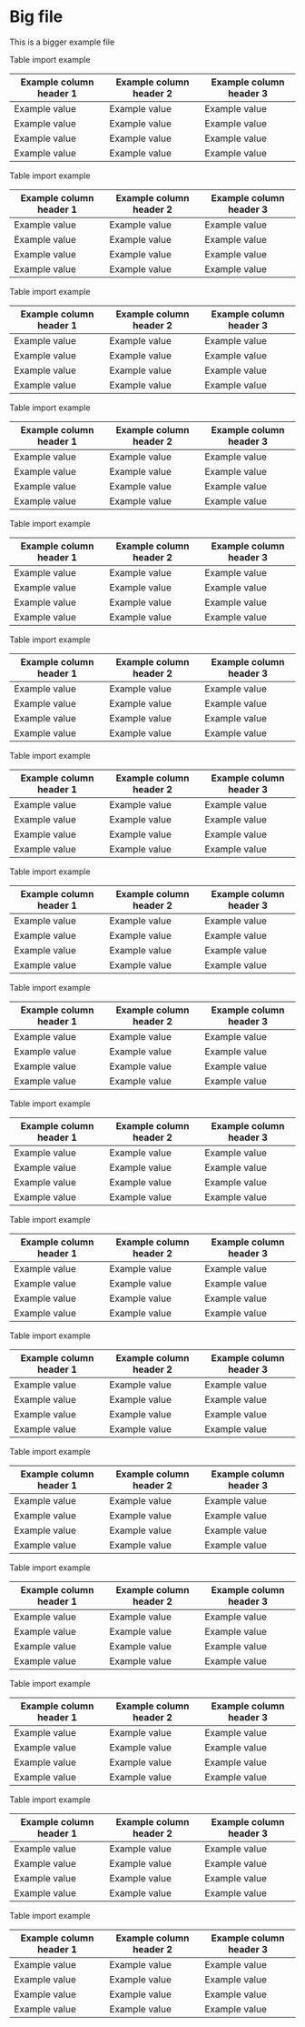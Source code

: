 # Big file

This is a bigger example file

Table import example

|Example column header 1|Example column header 2|Example column header 3|
|-|-|-|
|Example value|Example value|Example value|
|Example value|Example value|Example value|
|Example value|Example value|Example value|
|Example value|Example value|Example value|

Table import example

|Example column header 1|Example column header 2|Example column header 3|
|-|-|-|
|Example value|Example value|Example value|
|Example value|Example value|Example value|
|Example value|Example value|Example value|
|Example value|Example value|Example value|

Table import example

|Example column header 1|Example column header 2|Example column header 3|
|-|-|-|
|Example value|Example value|Example value|
|Example value|Example value|Example value|
|Example value|Example value|Example value|
|Example value|Example value|Example value|

Table import example

|Example column header 1|Example column header 2|Example column header 3|
|-|-|-|
|Example value|Example value|Example value|
|Example value|Example value|Example value|
|Example value|Example value|Example value|
|Example value|Example value|Example value|

Table import example

|Example column header 1|Example column header 2|Example column header 3|
|-|-|-|
|Example value|Example value|Example value|
|Example value|Example value|Example value|
|Example value|Example value|Example value|
|Example value|Example value|Example value|

Table import example

|Example column header 1|Example column header 2|Example column header 3|
|-|-|-|
|Example value|Example value|Example value|
|Example value|Example value|Example value|
|Example value|Example value|Example value|
|Example value|Example value|Example value|

Table import example

|Example column header 1|Example column header 2|Example column header 3|
|-|-|-|
|Example value|Example value|Example value|
|Example value|Example value|Example value|
|Example value|Example value|Example value|
|Example value|Example value|Example value|

Table import example

|Example column header 1|Example column header 2|Example column header 3|
|-|-|-|
|Example value|Example value|Example value|
|Example value|Example value|Example value|
|Example value|Example value|Example value|
|Example value|Example value|Example value|

Table import example

|Example column header 1|Example column header 2|Example column header 3|
|-|-|-|
|Example value|Example value|Example value|
|Example value|Example value|Example value|
|Example value|Example value|Example value|
|Example value|Example value|Example value|

Table import example

|Example column header 1|Example column header 2|Example column header 3|
|-|-|-|
|Example value|Example value|Example value|
|Example value|Example value|Example value|
|Example value|Example value|Example value|
|Example value|Example value|Example value|

Table import example

|Example column header 1|Example column header 2|Example column header 3|
|-|-|-|
|Example value|Example value|Example value|
|Example value|Example value|Example value|
|Example value|Example value|Example value|
|Example value|Example value|Example value|

Table import example

|Example column header 1|Example column header 2|Example column header 3|
|-|-|-|
|Example value|Example value|Example value|
|Example value|Example value|Example value|
|Example value|Example value|Example value|
|Example value|Example value|Example value|

Table import example

|Example column header 1|Example column header 2|Example column header 3|
|-|-|-|
|Example value|Example value|Example value|
|Example value|Example value|Example value|
|Example value|Example value|Example value|
|Example value|Example value|Example value|

Table import example

|Example column header 1|Example column header 2|Example column header 3|
|-|-|-|
|Example value|Example value|Example value|
|Example value|Example value|Example value|
|Example value|Example value|Example value|
|Example value|Example value|Example value|

Table import example

|Example column header 1|Example column header 2|Example column header 3|
|-|-|-|
|Example value|Example value|Example value|
|Example value|Example value|Example value|
|Example value|Example value|Example value|
|Example value|Example value|Example value|

Table import example

|Example column header 1|Example column header 2|Example column header 3|
|-|-|-|
|Example value|Example value|Example value|
|Example value|Example value|Example value|
|Example value|Example value|Example value|
|Example value|Example value|Example value|

Table import example

|Example column header 1|Example column header 2|Example column header 3|
|-|-|-|
|Example value|Example value|Example value|
|Example value|Example value|Example value|
|Example value|Example value|Example value|
|Example value|Example value|Example value|
